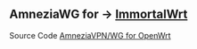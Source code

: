 AmneziaWG for → [ImmortalWrt](https://github.com/samara15321/amneziawg-immortalwrt/releases)
--------------------------
Source Code [AmneziaVPN/WG for OpenWrt](https://github.com/amnezia-vpn/amneziawg-openwrt)

